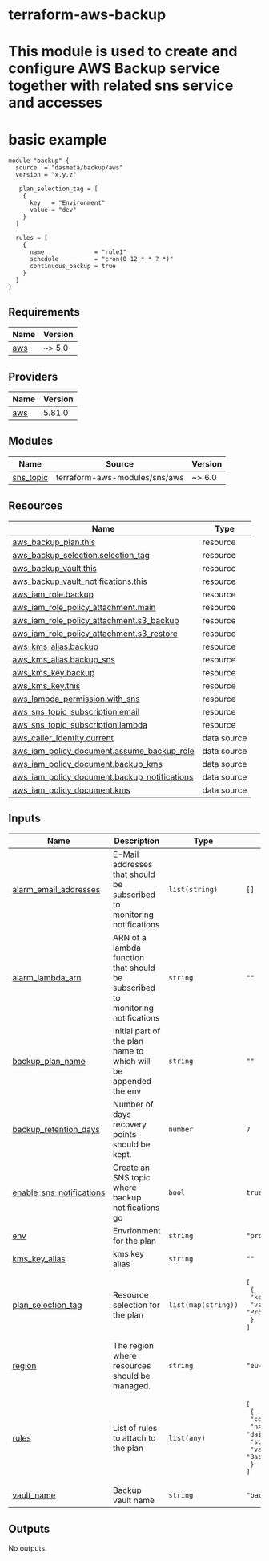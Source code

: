 # terraform-aws-backup

# This module is used to create and configure AWS Backup service together with related sns service and accesses

# basic example
```hcl
module "backup" {
  source  = "dasmeta/backup/aws"
  version = "x.y.z"

   plan_selection_tag = [
    {
      key   = "Environment"
      value = "dev"
    }
  ]

  rules = [
    {
      name              = "rule1"
      schedule          = "cron(0 12 * * ? *)"
      continuous_backup = true
    }
  ]
}
```
<!-- BEGIN_TF_DOCS -->
## Requirements

| Name | Version |
|------|---------|
| <a name="requirement_aws"></a> [aws](#requirement\_aws) | ~> 5.0 |

## Providers

| Name | Version |
|------|---------|
| <a name="provider_aws"></a> [aws](#provider\_aws) | 5.81.0 |

## Modules

| Name | Source | Version |
|------|--------|---------|
| <a name="module_sns_topic"></a> [sns\_topic](#module\_sns\_topic) | terraform-aws-modules/sns/aws | ~> 6.0 |

## Resources

| Name | Type |
|------|------|
| [aws_backup_plan.this](https://registry.terraform.io/providers/hashicorp/aws/latest/docs/resources/backup_plan) | resource |
| [aws_backup_selection.selection_tag](https://registry.terraform.io/providers/hashicorp/aws/latest/docs/resources/backup_selection) | resource |
| [aws_backup_vault.this](https://registry.terraform.io/providers/hashicorp/aws/latest/docs/resources/backup_vault) | resource |
| [aws_backup_vault_notifications.this](https://registry.terraform.io/providers/hashicorp/aws/latest/docs/resources/backup_vault_notifications) | resource |
| [aws_iam_role.backup](https://registry.terraform.io/providers/hashicorp/aws/latest/docs/resources/iam_role) | resource |
| [aws_iam_role_policy_attachment.main](https://registry.terraform.io/providers/hashicorp/aws/latest/docs/resources/iam_role_policy_attachment) | resource |
| [aws_iam_role_policy_attachment.s3_backup](https://registry.terraform.io/providers/hashicorp/aws/latest/docs/resources/iam_role_policy_attachment) | resource |
| [aws_iam_role_policy_attachment.s3_restore](https://registry.terraform.io/providers/hashicorp/aws/latest/docs/resources/iam_role_policy_attachment) | resource |
| [aws_kms_alias.backup](https://registry.terraform.io/providers/hashicorp/aws/latest/docs/resources/kms_alias) | resource |
| [aws_kms_alias.backup_sns](https://registry.terraform.io/providers/hashicorp/aws/latest/docs/resources/kms_alias) | resource |
| [aws_kms_key.backup](https://registry.terraform.io/providers/hashicorp/aws/latest/docs/resources/kms_key) | resource |
| [aws_kms_key.this](https://registry.terraform.io/providers/hashicorp/aws/latest/docs/resources/kms_key) | resource |
| [aws_lambda_permission.with_sns](https://registry.terraform.io/providers/hashicorp/aws/latest/docs/resources/lambda_permission) | resource |
| [aws_sns_topic_subscription.email](https://registry.terraform.io/providers/hashicorp/aws/latest/docs/resources/sns_topic_subscription) | resource |
| [aws_sns_topic_subscription.lambda](https://registry.terraform.io/providers/hashicorp/aws/latest/docs/resources/sns_topic_subscription) | resource |
| [aws_caller_identity.current](https://registry.terraform.io/providers/hashicorp/aws/latest/docs/data-sources/caller_identity) | data source |
| [aws_iam_policy_document.assume_backup_role](https://registry.terraform.io/providers/hashicorp/aws/latest/docs/data-sources/iam_policy_document) | data source |
| [aws_iam_policy_document.backup_kms](https://registry.terraform.io/providers/hashicorp/aws/latest/docs/data-sources/iam_policy_document) | data source |
| [aws_iam_policy_document.backup_notifications](https://registry.terraform.io/providers/hashicorp/aws/latest/docs/data-sources/iam_policy_document) | data source |
| [aws_iam_policy_document.kms](https://registry.terraform.io/providers/hashicorp/aws/latest/docs/data-sources/iam_policy_document) | data source |

## Inputs

| Name | Description | Type | Default | Required |
|------|-------------|------|---------|:--------:|
| <a name="input_alarm_email_addresses"></a> [alarm\_email\_addresses](#input\_alarm\_email\_addresses) | E-Mail addresses that should be subscribed to monitoring notifications | `list(string)` | `[]` | no |
| <a name="input_alarm_lambda_arn"></a> [alarm\_lambda\_arn](#input\_alarm\_lambda\_arn) | ARN of a lambda function that should be subscribed to monitoring notifications | `string` | `""` | no |
| <a name="input_backup_plan_name"></a> [backup\_plan\_name](#input\_backup\_plan\_name) | Initial part of the plan name to which will be appended the env | `string` | `""` | no |
| <a name="input_backup_retention_days"></a> [backup\_retention\_days](#input\_backup\_retention\_days) | Number of days recovery points should be kept. | `number` | `7` | no |
| <a name="input_enable_sns_notifications"></a> [enable\_sns\_notifications](#input\_enable\_sns\_notifications) | Create an SNS topic where backup notifications go | `bool` | `true` | no |
| <a name="input_env"></a> [env](#input\_env) | Envrionment for the plan | `string` | `"prod"` | no |
| <a name="input_kms_key_alias"></a> [kms\_key\_alias](#input\_kms\_key\_alias) | kms key alias | `string` | `""` | no |
| <a name="input_plan_selection_tag"></a> [plan\_selection\_tag](#input\_plan\_selection\_tag) | Resource selection for the plan | `list(map(string))` | <pre>[<br/>  {<br/>    "key": "Environment",<br/>    "value": "Production"<br/>  }<br/>]</pre> | no |
| <a name="input_region"></a> [region](#input\_region) | The region where resources should be managed. | `string` | `"eu-central-1"` | no |
| <a name="input_rules"></a> [rules](#input\_rules) | List of rules to attach to the plan | `list(any)` | <pre>[<br/>  {<br/>    "continuous_backup": true,<br/>    "name": "daily",<br/>    "schedule": "cron(0 12 * * ? *)",<br/>    "vault": "Backup"<br/>  }<br/>]</pre> | no |
| <a name="input_vault_name"></a> [vault\_name](#input\_vault\_name) | Backup vault name | `string` | `"backup_vault"` | no |

## Outputs

No outputs.
<!-- END_TF_DOCS -->

